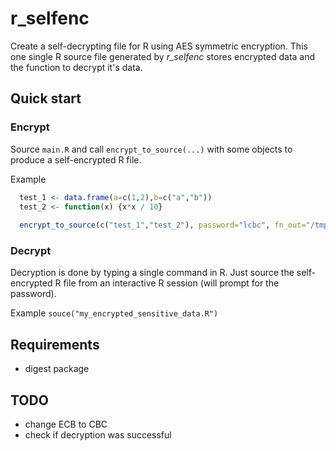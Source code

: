 # r_selfenc

Create a self-decrypting file for R using AES symmetric encryption. This one single R source file generated by _r_selfenc_ stores encrypted data and the function to decrypt it's data.  

## Quick start

### Encrypt

Source `main.R` and call `encrypt_to_source(...)` with some objects to produce a self-encrypted R file.

Example
```R
  test_1 <- data.frame(a=c(1,2),b=c("a","b"))
  test_2 <- function(x) {x*x / 10}
  
  encrypt_to_source(c("test_1","test_2"), password="lcbc", fn_out="/tmp/my_encrypted_sensitive_data.R")
```

### Decrypt

Decryption is done by typing a single command in R. Just source the self-encrypted R file from an interactive R session (will prompt for the password).

Example `souce("my_encrypted_sensitive_data.R")`

## Requirements

 * digest package

## TODO

 * change ECB to CBC
 * check if decryption was successful
